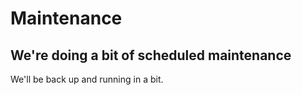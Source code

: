 # Maintenance

## We're doing a bit of scheduled maintenance

We'll be back up and running in a bit.
